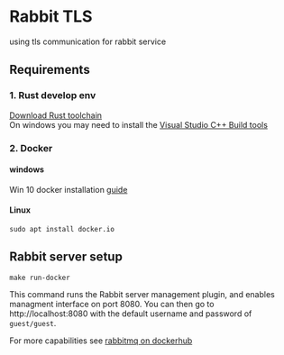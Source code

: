 # Rabbit TLS
using tls communication for rabbit service

## Requirements
### 1. Rust develop env
[Download Rust toolchain](https://www.rust-lang.org/tools/install)  
On windows you may need to install the [Visual Studio C++ Build tools](https://visualstudio.microsoft.com/visual-cpp-build-tools/)

### 2. Docker
#### **windows**
Win 10 docker installation [guide](https://www.ntweekly.com/2018/04/28/install-docker-windows-10/)

#### **Linux**
```shell
sudo apt install docker.io
```

## Rabbit server setup
```shell
make run-docker
```
This command runs the Rabbit server management plugin, and enables managment interface on port 8080. You can then go to http://localhost:8080 with the default username and password of  ```guest/guest```.

For more capabilities see [rabbitmq on dockerhub](https://hub.docker.com/_/rabbitmq)



